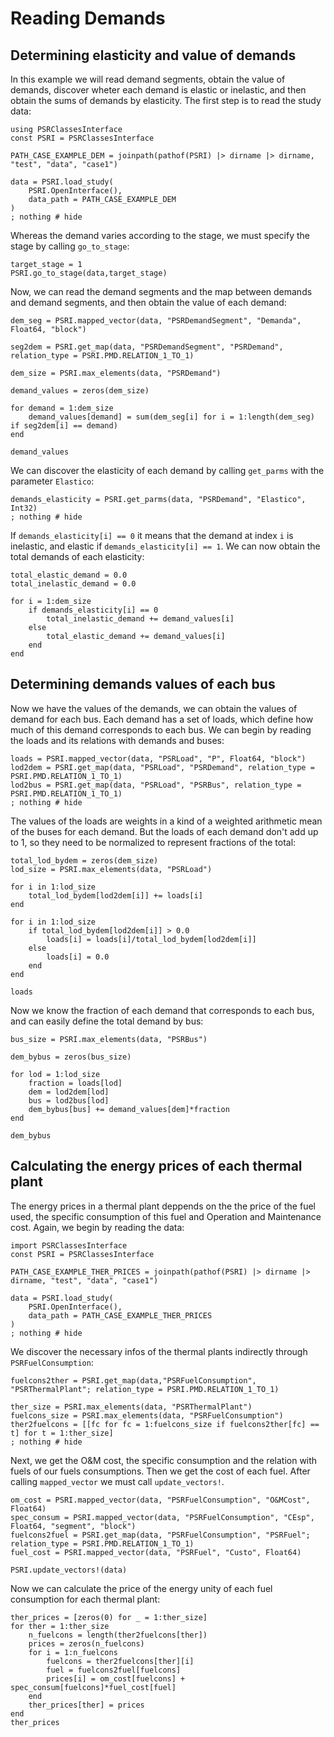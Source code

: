 # Reading Demands

## Determining elasticity and value of demands
In this example we will read demand segments, obtain the value of demands, discover wheter each demand is elastic or inelastic, and then obtain the sums of demands by elasticity. The first step is to read the study data:
```@example demand
using PSRClassesInterface
const PSRI = PSRClassesInterface

PATH_CASE_EXAMPLE_DEM = joinpath(pathof(PSRI) |> dirname |> dirname, "test", "data", "case1")

data = PSRI.load_study(
    PSRI.OpenInterface(),
    data_path = PATH_CASE_EXAMPLE_DEM
)
; nothing # hide
```
Whereas the demand varies according to the stage, we must specify the stage by calling `go_to_stage`:
```@example demand
target_stage = 1
PSRI.go_to_stage(data,target_stage)
```
Now, we can read the demand segments and the map between demands and demand segments, and then obtain the value of each demand:
```@example demand
dem_seg = PSRI.mapped_vector(data, "PSRDemandSegment", "Demanda", Float64, "block")

seg2dem = PSRI.get_map(data, "PSRDemandSegment", "PSRDemand", relation_type = PSRI.PMD.RELATION_1_TO_1)

dem_size = PSRI.max_elements(data, "PSRDemand")

demand_values = zeros(dem_size)

for demand = 1:dem_size
    demand_values[demand] = sum(dem_seg[i] for i = 1:length(dem_seg) if seg2dem[i] == demand)
end

demand_values
```
We can discover the elasticity of each demand by calling `get_parms` with the parameter `Elastico`:
```@example demand
demands_elasticity = PSRI.get_parms(data, "PSRDemand", "Elastico", Int32)
; nothing # hide
```
If `demands_elasticity[i] == 0` it means that the demand at index `i` is inelastic, and elastic if `demands_elasticity[i] == 1`.
We can now obtain the total demands of each elasticity:
```@example demand
total_elastic_demand = 0.0
total_inelastic_demand = 0.0

for i = 1:dem_size
    if demands_elasticity[i] == 0
        total_inelastic_demand += demand_values[i]
    else
        total_elastic_demand += demand_values[i]
    end
end
```

## Determining demands values of each bus
Now we have the values of the demands, we can obtain the values of demand for each bus. 
Each demand has a set of loads, which define how much of this demand corresponds to each bus.  We can begin by reading the loads and its relations with demands and buses:
```@example demand
loads = PSRI.mapped_vector(data, "PSRLoad", "P", Float64, "block")
lod2dem = PSRI.get_map(data, "PSRLoad", "PSRDemand", relation_type = PSRI.PMD.RELATION_1_TO_1)
lod2bus = PSRI.get_map(data, "PSRLoad", "PSRBus", relation_type = PSRI.PMD.RELATION_1_TO_1)
; nothing # hide
```

The values of the loads are weights in a kind of a weighted arithmetic mean of the buses for each demand. But the loads of each demand don't add up to 1, so they need to be normalized to represent fractions of the total:
```@example demand
total_lod_bydem = zeros(dem_size)
lod_size = PSRI.max_elements(data, "PSRLoad")

for i in 1:lod_size
    total_lod_bydem[lod2dem[i]] += loads[i]
end

for i in 1:lod_size
    if total_lod_bydem[lod2dem[i]] > 0.0
        loads[i] = loads[i]/total_lod_bydem[lod2dem[i]]
    else
        loads[i] = 0.0
    end
end

loads
```
Now we know the fraction of each demand that corresponds to each bus, and can easily define the total demand by bus:
```@example demand
bus_size = PSRI.max_elements(data, "PSRBus")

dem_bybus = zeros(bus_size)

for lod = 1:lod_size
    fraction = loads[lod]
    dem = lod2dem[lod]
    bus = lod2bus[lod] 
    dem_bybus[bus] += demand_values[dem]*fraction
end

dem_bybus
```
 
## Calculating the energy prices of each thermal plant
The energy prices in a thermal plant deppends on the  the price of the fuel used, the specific consumption of this fuel and Operation and Maintenance cost. Again, we begin by reading the data:
```@example ther_prices
import PSRClassesInterface
const PSRI = PSRClassesInterface

PATH_CASE_EXAMPLE_THER_PRICES = joinpath(pathof(PSRI) |> dirname |> dirname, "test", "data", "case1")

data = PSRI.load_study(
    PSRI.OpenInterface(),
    data_path = PATH_CASE_EXAMPLE_THER_PRICES
)
; nothing # hide
```
We discover the necessary infos of the thermal plants indirectly through `PSRFuelConsumption`:
```@example ther_prices
fuelcons2ther = PSRI.get_map(data,"PSRFuelConsumption", "PSRThermalPlant"; relation_type = PSRI.PMD.RELATION_1_TO_1)

ther_size = PSRI.max_elements(data, "PSRThermalPlant")
fuelcons_size = PSRI.max_elements(data, "PSRFuelConsumption")
ther2fuelcons = [[fc for fc = 1:fuelcons_size if fuelcons2ther[fc] == t] for t = 1:ther_size]
; nothing # hide
```
Next, we get the O&M cost, the specific consumption and the relation with fuels of our fuels consumptions. Then we get the cost of each fuel. After calling `mapped_vector` we must call `update_vectors!`.
```@example ther_prices
om_cost = PSRI.mapped_vector(data, "PSRFuelConsumption", "O&MCost", Float64)
spec_consum = PSRI.mapped_vector(data, "PSRFuelConsumption", "CEsp", Float64, "segment", "block")
fuelcons2fuel = PSRI.get_map(data, "PSRFuelConsumption", "PSRFuel"; relation_type = PSRI.PMD.RELATION_1_TO_1)
fuel_cost = PSRI.mapped_vector(data, "PSRFuel", "Custo", Float64)

PSRI.update_vectors!(data)
```
Now we can calculate the price of the energy unity of each fuel consumption for each thermal plant:
```@example ther_prices
ther_prices = [zeros(0) for _ = 1:ther_size]
for ther = 1:ther_size
    n_fuelcons = length(ther2fuelcons[ther])
    prices = zeros(n_fuelcons)
    for i = 1:n_fuelcons
        fuelcons = ther2fuelcons[ther][i]
        fuel = fuelcons2fuel[fuelcons]
        prices[i] = om_cost[fuelcons] + spec_consum[fuelcons]*fuel_cost[fuel]
    end
    ther_prices[ther] = prices
end
ther_prices
```